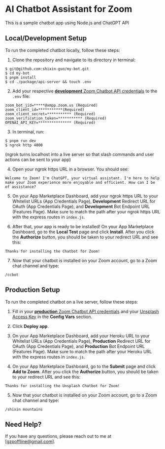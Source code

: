 # AI Chatbot Assistant for Zoom

This is a sample chatbot app using Node.js and ChatGPT API

## Local/Development Setup

To run the completed chatbot locally, follow these steps:

1. Clone the repository and navigate to its directory in terminal: 

```
$ git@github.com:shixin-guo/my-bot.git
$ cd my-bot
$ pnpm install
$ cd ./package/api-server && touch .env
```

2. Add your respective [**development** Zoom Chatbot API credentials](https://marketplace.zoom.us/docs/guides/getting-started/app-types/create-chatbot-app#register) to the `.env` file:

```
zoom_bot_jid=*****@xmpp.zoom.us (Required)
zoom_client_id=***********(Required) 
zoom_client_secret=*********** (Required) 
zoom_verification_token=*********** (Required)
OPENAI_API_KEY=*************** (Required)
```

3. In terminal, run:
```
$ pnpm run dev
$ ngrok http 4000
```
(ngrok turns localhost into a live server so that slash commands and user actions can be sent to your app)

4. Open your ngrok https URL in a browser. You should see:
```
Welcome to Zoom! I'm ChatGPT, your virtual assistant. I'm here to help make your Zoom experience more enjoyable and efficient. How can I be of assistance?
```

5. On your App Marketplace Dashboard, add your ngrok https URL to your Whitelist URLs (App Credentials Page), **Development** Redirect URL for OAuth (App Credentials Page), and **Development** Bot Endpoint URL (Features Page). Make sure to match the path after your ngrok https URL with the express routes in `index.js`.

6. After that, your app is ready to be installed!
On your App Marketplace Dashboard, go to the **Local Test** page and click **Install**. After you click the **Authorize** button, you should be taken to your redirect URL and see this:

```
Thanks for installing the Chatbot for Zoom!
```

7. Now that your chatbot is installed on your Zoom account, go to a Zoom chat channel and type:

```
/ccbot
```


## Production Setup

To run the completed chatbot on a live server, follow these steps:

1. Fill in your [**production** Zoom Chatbot API credentials](https://marketplace.zoom.us/docs/guides/getting-started/app-types/create-chatbot-app#register) and your [Unsplash Access Key](https://unsplash.com/oauth/applications) in the **Config Vars** section.

2. Click **Deploy app**.

3. On your App Marketplace Dashboard, add your Heroku URL to your Whitelist URLs (App Credentials Page), **Production** Redirect URL for OAuth (App Credentials Page), and **Production** Bot Endpoint URL (Features Page). Make sure to match the path after your Heroku URL with the express routes in `index.js`.

4. On your App Marketplace Dashboard, go to the **Submit** page and click **Add to Zoom**. After you click the **Authorize** button, you should be taken to your redirect URL and see this:

```
Thanks for installing the Unsplash Chatbot for Zoom!
```

5. Now that your chatbot is installed on your Zoom account, go to a Zoom chat channel and type:

```
/shixin mountains
```

## Need Help?

If you have any questions, please reach out to me at [gzpoffline@gmail.com].

